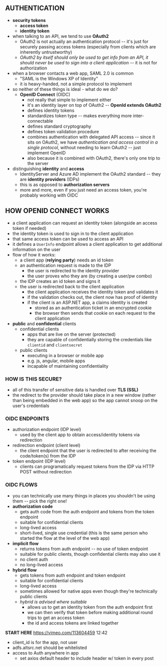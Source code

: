 ## AUTHENTICATION
* **security tokens**
    - **access token**
    - **identity token**
* when talking to an API, we tend to use **OAuth2**
    - OAuth2 is not actually an authentication protocol -- it's just for securely passing access tokens (especially from clients which are inherently untrustworthy)
    - _OAuth2 by itself should only be used to get info from an API, it should never be used to sign into a client application_ -- it is not for authorization
* when a browser contacts a web app, SAML 2.0 is common
    - "SAML is the Windows XP of Identity"
    - it is heavy-handed, not a simple protocol to implement
* so neither of these things is ideal - what do we do?
    - **OpenID Connect** (OIDC)
        * not really that simple to implement either
        * it's an identity layer on top of OAuth2 -- **OpenId extends OAuth2**
        * defines identity tokens
        * standardizes token type -- makes everything more inter-connectable
        * defines standard cryptography
        * defines token validation procedure
        * combines authentication with delegated API access -- since it sits on OAuth2, we have *authentication and access control in a single protocol*, without needing to learn OAuth2 -- just implement OpenID
        * also because it is combined with OAuth2, there's only one trip to the server
* distinguishing **identity** and **access**
    - IdentityServer and Azure AD implement the OAuth2 standard -- they are **identity providers** (IDPs)
    - this is as opposed to **authorization servers**
    - more and more, even if you just need an access token, you're probably working with OIDC

## HOW OPENID CONNECT WORKS
* a client application can request an identity token (alongside an access token if needed)
* the identity token is used to sign in to the client application
* that same access token can be used to access an API
* it defines a `UserInfo` endpoint allows a client application to get additional information on the user
* flow of how it works:
    - a client app (**relying party**) needs an id token
    - an authentication request is made to the IDP
        * the user is redirected to the identity provider
        * the user proves who they are (by creating a user/pw combo)
    - the IDP creates an id token and signs it
    - the user is redirected back to the client application
        * the client application receives the identity token and validates it
        * if the validation checks out, the client now has proof of identity
        * if the client is an ASP.NET app, a claims identity is created
            - stored as an authentication ticket in an encrypted cookie
            - the browser then sends that cookie on each request to the client application
* **public** and **confidential** clients
    - confidential clients
        * apps that are live on the server (protected)
        * they are capable of confidentially storing the credentials like `clientid` and `clientsecret`
    - public clients
        * executing in a browser or mobile app
        * e.g. js, angular, mobile apps
        * incapable of maintaining confidentiality

### HOW IS THIS SECURE?
* all of this transfer of sensitive data is handled over **TLS (SSL)**             
* the redirect to the provider should take place in a new window (rather than being embedded in the web app) so the app cannot snoop on the user's credentials


### OIDC ENDPOINTS
* authorization endpoint (IDP level)
    - used by the client app to obtain access/identity tokens via redirection
* redirection endpoint (client level)
    - the client endpoint that the user is redirected to after receiving the code/token(s) from the IDP
* token endpoint (IDP level)
    - clients can programatically request tokens from the IDP via HTTP POST without redirection

### OIDC FLOWS
* you can technically use many things in places you shouldn't be using them -- pick the right one!
* **authorization code**
    - gets auth code from the auth endpoint and tokens from the token endpoint
    - suitable for confidential clients
    - long-lived access
    - short-lived, single use credential (this is the same person who started the flow at the level of the web app)
* **implicit flow**
    - returns tokens from auth endpoint -- no use of token endpoint
    - suitable for public clients, though confidential clients may also use it
    - no client auth
    - no long-lived access
* **hybrid flow**
    - gets tokens from auth endpoint and token endpoint
    - suitable for confidential clients
    - long-lived access
    - sometimes allowed for native apps even though they're technically public clients
    - _hybrid is advised where suitable_
        * allows us to get an identity token from the auth endpoint first
        * we can then verify that token before making additional round trips to get an access token
        * the id and access tokens are linked together



**START HERE** https://vimeo.com/113604459 12:42


* client_id is for the app, not user
* adfs.altsrc.net should be whitelisted
* access to Auth anywhere in app
    - set axios default header to include header w/ token in every post
